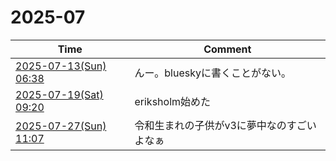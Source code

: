 # 2025-07

| Time | Comment |
| ----- | ------- |
| [2025-07-13(Sun) 06:38](https://bsky.app/profile/tokuhirom.bsky.social/post/3lttba6wnzk2n) | んー。blueskyに書くことがない。 |
| [2025-07-19(Sat) 09:20](https://bsky.app/profile/tokuhirom.bsky.social/post/3lucn2cz7ws2b) | eriksholm始めた |
| [2025-07-27(Sun) 11:07](https://bsky.app/profile/tokuhirom.bsky.social/post/3luwwrkmx2c23) | 令和生まれの子供がv3に夢中なのすごいよなぁ |
